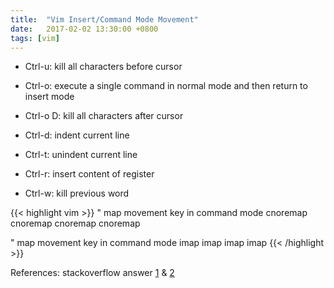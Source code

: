 ```yaml
---
title:  "Vim Insert/Command Mode Movement"
date:   2017-02-02 13:30:00 +0800
tags: [vim]
---
```


* Ctrl-u: kill all characters before cursor

* Ctrl-o: execute a single command in normal mode and then return to insert mode

* Ctrl-o D: kill all characters after cursor

* Ctrl-d: indent current line

* Ctrl-t: unindent current line

* Ctrl-r: insert content of register

* Ctrl-w: kill previous word

{{< highlight vim >}}
" map movement key in command mode
cnoremap <A-h> <Left>
cnoremap <A-j> <Down>
cnoremap <A-k> <Up>
cnoremap <A-l> <Right>

" map movement key in command mode
imap <A-h> <S-Left>
imap <A-j> <Down>
imap <A-k> <Up>
imap <A-l> <S-Right>
{{< /highlight >}}

References: stackoverflow answer [1][SO1] & [2][SO2]

[SO1]: http://stackoverflow.com/a/15703188
[SO2]: http://stackoverflow.com/a/6311099
